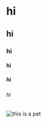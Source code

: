 # hi
## hi
### hi
#### hi 
##### hi 
###### hi
![this is a pet](https://github.com/YGIEN/skills-communicate-using-markdown/assets/97479821/88828d6a-5092-41f7-aa89-4851e501b020)
